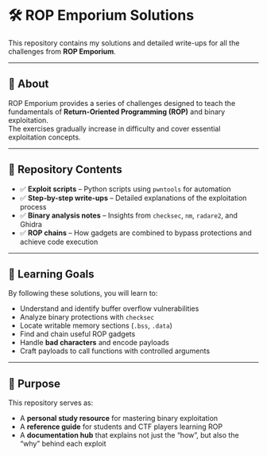 # 🛠️ ROP Emporium Solutions

This repository contains my solutions and detailed write-ups for all the challenges from **ROP Emporium**.  

---

## 📌 About

ROP Emporium provides a series of challenges designed to teach the fundamentals of **Return-Oriented Programming (ROP)** and binary exploitation.  
The exercises gradually increase in difficulty and cover essential exploitation concepts.  

---

## 📂 Repository Contents

- ✅ **Exploit scripts** – Python scripts using `pwntools` for automation  
- ✅ **Step-by-step write-ups** – Detailed explanations of the exploitation process  
- ✅ **Binary analysis notes** – Insights from `checksec`, `nm`, `radare2`, and Ghidra  
- ✅ **ROP chains** – How gadgets are combined to bypass protections and achieve code execution  

---

## 🎯 Learning Goals

By following these solutions, you will learn to:  
- Understand and identify buffer overflow vulnerabilities  
- Analyze binary protections with `checksec`  
- Locate writable memory sections (`.bss`, `.data`)  
- Find and chain useful ROP gadgets  
- Handle **bad characters** and encode payloads  
- Craft payloads to call functions with controlled arguments  

---

## 🧠 Purpose

This repository serves as:  
- A **personal study resource** for mastering binary exploitation  
- A **reference guide** for students and CTF players learning ROP  
- A **documentation hub** that explains not just the “how”, but also the “why” behind each exploit  
